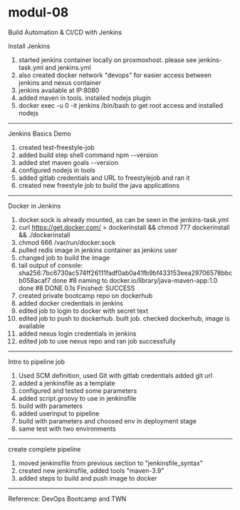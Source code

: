 # modul-08
Build Automation &amp; CI/CD with Jenkins


Install Jenkins
1. started jenkins container locally on proxmoxhost. please see jenkins-task.yml and jenkins.yml
2. also created docker network "devops" for easier access between jenkins and nexus container
3. jenkins available at IP:8080
4. added maven in tools. installed nodejs plugin
5. docker exec -u 0 -it jenkins /bin/bash to get root access and installed nodejs

--------------------------------------------------

Jenkins Basics Demo
1. created test-freestyle-job
2. added build step shell command npm --version
3. added stet maven goals --version
4. configured nodejs in tools
5. added gitlab credentials and URL to freestylejob and ran it
6. created new freestyle job to build the java applications


--------------------------------------------------

Docker in Jenkins
1. docker.sock is already mounted, as can be seen in the jenkins-task.yml
2. curl https://get.docker.com/ > dockerinstall && chmod 777 dockerinstall && ./dockerinstall
3. chmod 666 /var/run/docker.sock
4. pulled redis image in jenkins container as jenkins user
5. changed job to build the image
6. tail output of console:
sha256:7bc6730ac574ff26111fadf0ab0a41fb9bf433153eea29706578bbcb058acaf7 done
#8 naming to docker.io/library/java-maven-app:1.0 done
#8 DONE 0.1s
Finished: SUCCESS
7. created private bootcamp repo on dockerhub
8. added docker credentials in jenkins
9. edited job to login to docker with secret text
10. edited job to push to dockerhub. built job. checked dockerhub, image is available
11. added nexus login credentials in jenkins
12. edited job to use nexus repo and ran job successfully

--------------------------------------------------

Intro to pipeline job
1. Used SCM definition, used Git with gitlab credentials added git url
2. added a jenkinsfile as a template
3. configured and tested some parameters
4. added script.groovy to use in jenkinsfile
5. build with parameters
6. added userinput to pipeline
7. build with parameters and choosed env in deployment stage
8. same test with two environments

--------------------------------------------------

create complete pipeline
1. moved jenkinsfile from previous section to "jenkinsfile_syntax"
2. created new jenkinsfile, added tools "maven-3.9"
3. added steps to build and push image to docker






--------------------------------------------------


Reference: DevOps Bootcamp and TWN